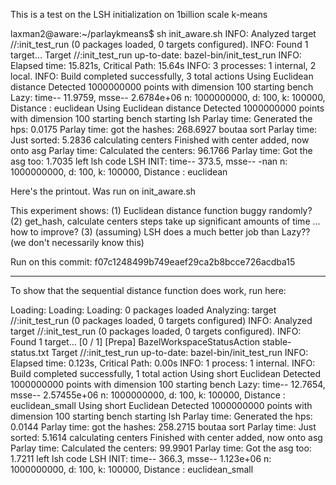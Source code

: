 This is a test on the LSH initialization on 1billion scale k-means

laxman2@aware:~/parlaykmeans$ sh init_aware.sh
INFO: Analyzed target //:init_test_run (0 packages loaded, 0 targets configured).
INFO: Found 1 target...
Target //:init_test_run up-to-date:
  bazel-bin/init_test_run
INFO: Elapsed time: 15.821s, Critical Path: 15.64s
INFO: 3 processes: 1 internal, 2 local.
INFO: Build completed successfully, 3 total actions
Using Euclidean distance
Detected 1000000000 points with dimension 100
starting bench
Lazy: time-- 11.9759, msse-- 2.6784e+06
n: 1000000000, d: 100, k: 100000, Distance : euclidean
Using Euclidean distance
Detected 1000000000 points with dimension 100
starting bench
starting lsh
Parlay time: Generated the hps: 0.0175
Parlay time: got the hashes: 268.6927
boutaa sort
Parlay time: Just sorted: 5.2836
calculating centers
Finished with center added, now onto asg
Parlay time: Calculated the centers: 96.1766
Parlay time: Got the asg too: 1.7035
left lsh code 
LSH INIT: time-- 373.5, msse-- -nan
n: 1000000000, d: 100, k: 100000, Distance : euclidean

Here's the printout. Was run on init_aware.sh

This experiment shows:
(1) Euclidean distance function buggy randomly?
(2) get_hash, calculate centers steps take up significant amounts of time ... how to improve?
(3) (assuming) LSH does a much better job than Lazy?? (we don't necessarily know this)

Run on this commit:
f07c1248499b749eaef29ca2b8bcce726acdba15 

---------------------

To show that the sequential distance function does work, run here:





Loading: 
Loading: 
Loading: 0 packages loaded
Analyzing: target //:init_test_run (0 packages loaded, 0 targets configured)
INFO: Analyzed target //:init_test_run (0 packages loaded, 0 targets configured).
INFO: Found 1 target...
[0 / 1] [Prepa] BazelWorkspaceStatusAction stable-status.txt
Target //:init_test_run up-to-date:
  bazel-bin/init_test_run
INFO: Elapsed time: 0.123s, Critical Path: 0.00s
INFO: 1 process: 1 internal.
INFO: Build completed successfully, 1 total action
Using short Euclidean
Detected 1000000000 points with dimension 100
starting bench
Lazy: time-- 12.7654, msse-- 2.57455e+06
n: 1000000000, d: 100, k: 100000, Distance : euclidean_small
Using short Euclidean
Detected 1000000000 points with dimension 100
starting bench
starting lsh
Parlay time: Generated the hps: 0.0144
Parlay time: got the hashes: 258.2715
boutaa sort
Parlay time: Just sorted: 5.1614
calculating centers
Finished with center added, now onto asg
Parlay time: Calculated the centers: 99.9901
Parlay time: Got the asg too: 1.7211
left lsh code 
LSH INIT: time-- 366.3, msse-- 1.123e+06
n: 1000000000, d: 100, k: 100000, Distance : euclidean_small

